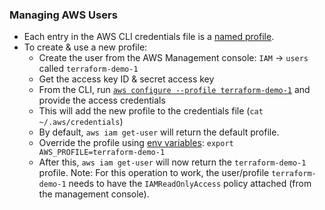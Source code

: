 ### Managing AWS Users

- Each entry in the AWS CLI credentials file is a [named profile](https://docs.aws.amazon.com/cli/latest/userguide/cli-configure-profiles.html).
- To create & use a new profile:
  - Create the user from the AWS Management console: `IAM` &#8594; `users` called `terraform-demo-1`
  - Get the access key ID & secret access key
  - From the CLI, run [`aws configure --profile terraform-demo-1`](https://docs.aws.amazon.com/cli/latest/userguide/cli-configure-quickstart.html) and provide the access credentials
  - This will add the new profile to the credentials file (`cat ~/.aws/credentials`)
  - By default, `aws iam get-user` will return the default profile.
  - Override the profile using [env variables](https://docs.aws.amazon.com/cli/latest/userguide/cli-configure-envvars.html): `export AWS_PROFILE=terraform-demo-1`
  - After this, `aws iam get-user` will now return the `terraform-demo-1` profile. Note: For this operation to work, the user/profile `terraform-demo-1` needs to have the `IAMReadOnlyAccess` policy attached (from the management console).
